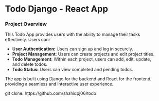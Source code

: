 <h1>Todo Django - React App</h1>

<h3>Project Overview</h3>

<p>This Todo App provides users with the ability to manage their tasks effectively. Users can:</p>
    <ul>
        <li><strong>User Authentication:</strong> Users can sign up and log in securely.</li>
        <li><strong>Project Management:</strong> Users can create projects and edit project titles.</li>
        <li><strong>Todo Management:</strong> Within each project, users can add, edit, update, and delete todos.</li>
        <li><strong>Todo Status:</strong> Users can view completed and pending todos.</li>
    </ul>

<p>The app is built using Django for the backend and React for the frontend, providing a seamless and interactive user experience.</p>

<p>git clone: https://github.com/shahidpj06/todo</p>

